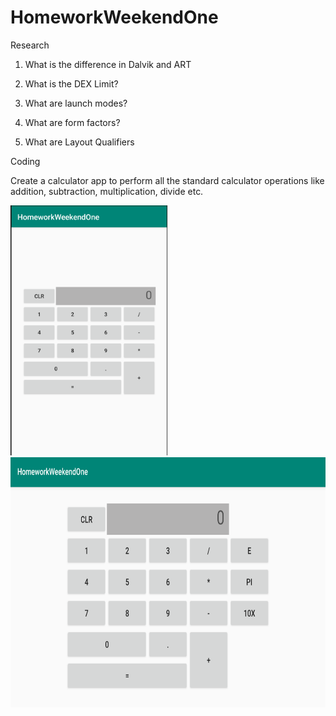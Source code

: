 # HomeworkWeekendOne

Research

1. What is the difference in Dalvik and ART


2. What is the DEX Limit?


3. What are launch modes?


4. What are form factors?


5. What are Layout Qualifiers



Coding

Create a calculator app to perform all the 
standard calculator operations like addition, subtraction, multiplication, divide etc. 

<img src="calc1.png" height="400" alt="Screenshot"/> 
<img src="calc2.png" height="400" alt="Screenshot"/> 
